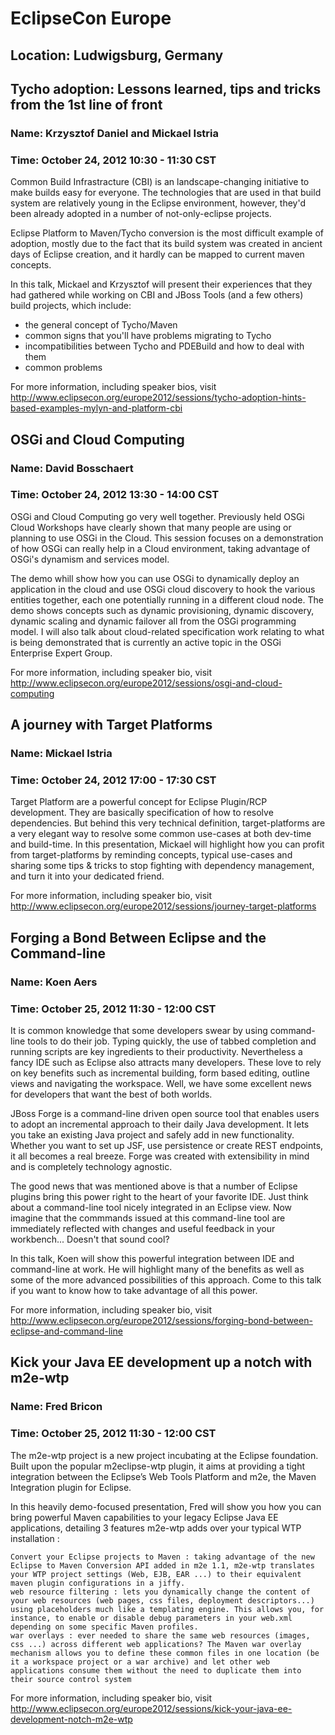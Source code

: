 
# EclipseCon Europe
## Location: Ludwigsburg, Germany


## Tycho adoption: Lessons learned, tips and tricks from the 1st line of front
### Name: Krzysztof Daniel and Mickael Istria
### Time: October 24, 2012 10:30 - 11:30 CST



Common Build Infrastracture (CBI) is an landscape-changing initiative to make builds easy for everyone. The technologies that are used in that build system are relatively young in the Eclipse environment, however, they'd been already adopted in a number of not-only-eclipse projects.

Eclipse Platform to Maven/Tycho conversion is the most difficult example of adoption, mostly due to the fact that its build system was created in ancient days of Eclipse creation, and it hardly can be mapped to current maven concepts.

In this talk, Mickael and Krzysztof will present their experiences that they had gathered while working on CBI and JBoss Tools (and a few others) build projects,
which include:

* the general concept of Tycho/Maven
* common signs that you'll have problems migrating to Tycho
* incompatibilities between Tycho and PDEBuild and how to deal with them
* common problems

For more information, including speaker bios, visit http://www.eclipsecon.org/europe2012/sessions/tycho-adoption-hints-based-examples-mylyn-and-platform-cbi




## OSGi and Cloud Computing
### Name: David Bosschaert
### Time: October 24, 2012 13:30 - 14:00 CST



OSGi and Cloud Computing go very well together. Previously held OSGi Cloud Workshops have clearly shown that many people are using or planning to use OSGi in the Cloud. This session focuses on a demonstration of how OSGi can really help in a Cloud environment, taking advantage of OSGi's dynamism and services model.

The demo whill show how you can use OSGi to dynamically deploy an application in the cloud and use OSGi cloud discovery to hook the various entities together, each one potentially running in a different cloud node. The demo shows concepts such as dynamic provisioning, dynamic discovery, dynamic scaling and dynamic failover all from the OSGi programming model. I will also talk about cloud-related specification work relating to what is being demonstrated that is currently an active topic in the OSGi Enterprise Expert Group.

For more information, including speaker bio, visit http://www.eclipsecon.org/europe2012/sessions/osgi-and-cloud-computing


## A journey with Target Platforms
### Name: Mickael Istria
### Time: October 24, 2012 17:00 - 17:30 CST



Target Platform are a powerful concept for Eclipse Plugin/RCP development. They are basically specification of how to resolve dependencies. But behind this very technical definition, target-platforms are a very elegant way to resolve some common use-cases at both dev-time and build-time. In this presentation, Mickael will highlight how you can profit from target-platforms by reminding concepts, typical use-cases and sharing some tips & tricks to stop fighting with dependency management, and turn it into your dedicated friend.

For more information, including speaker bio, visit http://www.eclipsecon.org/europe2012/sessions/journey-target-platforms


## Forging a Bond Between Eclipse and the Command-line
### Name: Koen Aers
### Time: October 25, 2012 11:30 - 12:00 CST



It is common knowledge that some developers swear by using command-line tools to do their job. Typing quickly, the use of tabbed completion and running scripts are key ingredients to their productivity. Nevertheless a fancy IDE such as Eclipse also attracts many developers. These love to rely on key benefits such as incremental building, form based editing, outline views and navigating the workspace. Well, we have some excellent news for developers that want the best of both worlds.

JBoss Forge is a command-line driven open source tool that enables users to adopt an incremental approach to their daily Java development. It lets you take an existing Java project and safely add in new functionality. Whether you want to set up JSF, use persistence or create REST endpoints, it all becomes a real breeze. Forge was created with extensibility in mind and is completely technology agnostic.

The good news that was mentioned above is that a number of Eclipse plugins bring this power right to the heart of your favorite IDE. Just think about a command-line tool nicely integrated in an Eclipse view. Now imagine that the commmands issued at this command-line tool are immediately reflected with changes and useful feedback in your workbench... Doesn't that sound cool?

In this talk, Koen will show this powerful integration between IDE and command-line at work. He will highlight many of the benefits as well as some of the more advanced possibilities of this approach. Come to this talk if you want to know how to take advantage of all this power.

For more information, including speaker bio, visit http://www.eclipsecon.org/europe2012/sessions/forging-bond-between-eclipse-and-command-line



## Kick your Java EE development up a notch with m2e-wtp
### Name: Fred Bricon
### Time: October 25, 2012 11:30 - 12:00 CST


The m2e-wtp project is a new project incubating at the Eclipse foundation. Built upon the popular m2eclipse-wtp plugin, it aims at providing a tight integration between the Eclipse’s Web Tools Platform and m2e, the Maven Integration plugin for Eclipse.

In this heavily demo-focused presentation, Fred will show you how you can bring powerful Maven capabilities to your legacy Eclipse Java EE applications, detailing 3 features m2e-wtp adds over your typical WTP installation :

    Convert your Eclipse projects to Maven : taking advantage of the new Eclipse to Maven Conversion API added in m2e 1.1, m2e-wtp translates your WTP project settings (Web, EJB, EAR ...) to their equivalent maven plugin configurations in a jiffy.
    web resource filtering : lets you dynamically change the content of your web resources (web pages, css files, deployment descriptors...) using placeholders much like a templating engine. This allows you, for instance, to enable or disable debug parameters in your web.xml depending on some specific Maven profiles.
    war overlays : ever needed to share the same web resources (images, css ...) across different web applications? The Maven war overlay mechanism allows you to define these common files in one location (be it a workspace project or a war archive) and let other web applications consume them without the need to duplicate them into their source control system

For more information, including speaker bio, visit http://www.eclipsecon.org/europe2012/sessions/kick-your-java-ee-development-notch-m2e-wtp
